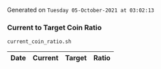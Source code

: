 Generated on `Tuesday 05-October-2021 at 03:02:13`

### Current to Target Coin Ratio
`current_coin_ratio.sh`

Date|Current|Target|Ratio
---|---|---|---
